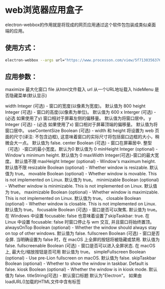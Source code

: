 # web浏览器应用盒子

​	electron-webbox的作用就是将现成的网页应用通过这个软件包包装成类似桌面端的应用。

## **使用方式：**

```bash
electron-webbox --args url="https://www.processon.com/view/5f713035637689435ff04a39?fromnew=1" maximize icon=icon.png
```

## **应用参数：**

maximize 最大化窗口
file 从html文件载入
url 从一个URL地址载入
hideMenu 是否隐藏菜单(默认显示)

width Integer (可选) - 窗口的宽度(以像素为宽度)。 默认值为 800
height Integer (可选) - 窗口的高度(以像素为单位)。 默认值为 600
x Interger (可选) - (必选 如果使用了y) 窗口相对于屏幕左侧的偏移量。 默认值为将窗口居中。
y Integer (可选) - (必选 如果使用了x) 窗口相对于屏幕顶端的偏移量。 默认值为将窗口居中。
useContentSize Boolean (可选) - width 和 height 将设置为 web 页面的尺寸(译注: 不包含边框), 这意味着窗口的实际尺寸将包括窗口边框的大小，稍微会大一点。 默认值为 false.
center Boolean (可选) - 窗口在屏幕居中.
整型（可选）-窗口的最小宽度。默认为0 默认值为 0
minHeight Integer (optional) - Window's minimum height. 默认值为 0
maxWidth Integer(可选)-窗口的最大宽度。 默认值不限
maxHeight Integer (optional) - Window's maximum height. 默认值不限
resizable Boolean (optional) - Whether window is resizable. 默认值为 true。
movable Boolean (optional) - Whether window is movable. This is not implemented on Linux. 默认值为 true。
minimizable Boolean (optional) - Whether window is minimizable. This is not implemented on Linux. 默认值为 true。
maximizable Boolean (optional) - Whether window is maximizable. This is not implemented on Linux. 默认值为 true。
closable Boolean (optional) - Whether window is closable. This is not implemented on Linux. 默认值为 true。
focusable Boolean (可选) - 窗口是否可以聚焦. 默认值为 true。 在 Windows 中设置 focusable: false 也意味着设置了skipTaskbar: true. 在 Linux 中设置 focusable: false 时窗口停止与 wm 交互, 并且窗口将始终置顶。
alwaysOnTop Boolean (optional) - Whether the window should always stay on top of other windows. 默认值为 false.
fullscreen Boolean (可选) - 窗口是否全屏. 当明确设置为 false 时，在 macOS 上全屏的按钮将被隐藏或禁用. 默认值为 false.
fullscreenable Boolean (可选) - 窗口是否可以进入全屏状态. 在 macOS上, 最大化/缩放按钮是否可用 默认值为 true。
simpleFullscreen Boolean (optional) - Use pre-Lion fullscreen on macOS. 默认值为 false.
skipTaskbar Boolean (optional) - Whether to show the window in taskbar. Default is false.
kiosk Boolean (optional) - Whether the window is in kiosk mode. 默认值为 false.
titleString(可选) - 默认窗口标题 默认为"Electron"。 如果由loadURL()加载的HTML文件中含有标签<title>，此属性将被忽略。
icon (NativeImage | String) (可选) - 窗口的图标. 在 Windows 上推荐使用 ICO 图标来获得最佳的视觉效果, 默认使用可执行文件的图标.
show Boolean (optional) - Whether window should be shown when created. 默认值为 true。
paintWhenInitiallyHiddenBoolean(可选) - 当show为false并且渲染器刚刚被创建时，它是否应激活。 为了让document.visibilityState 在show: false的情况下第一次加载时正确地工作，你应该把这个设置成false. 设置为 false 将会导致ready-to-show 事件不触发。 默认值为 true。
frame Boolean (optional) - Specify false to create a Frameless Window. 默认值为 true。
parent BrowserWindow (optional) - Specify parent window. Default is null.
modal Boolean (optional) - Whether this is a modal window. This only works when the window is a child window. 默认值为 false.
acceptFirstMouse Boolean (optional) - Whether the web view accepts a single mouse-down event that simultaneously activates the window. Default is false.
disableAutoHideCursor Boolean (optional) - Whether to hide cursor when typing. 默认值为 false.
autoHideMenuBar Boolean (optional) - Auto hide the menu bar unless the Alt key is pressed. 默认值为 false.
enableLargerThanScreen Boolean (可选) - 是否允许改变窗口的大小使之大于屏幕的尺寸. 仅适用于 macOS，因为其它操作系统默认允许 大于屏幕的窗口。 默认值为 false.
backgroundColor String(可选) - 窗口的背景颜色为十六进制值，例如#66CD00, #FFF, #80FFFFFF (设置transparent为true方可支持alpha属性，格式为#AARRGGBB)。 默认值为 #FFF（白色）。
hasShadow Boolean (可选) - 窗口是否有阴影. 默认值为 true。
opacity Number (可选)-设置窗口初始的不透明度, 介于 0.0 (完全透明) 和 1.0 (完全不透明) 之间。 目前仅支持Windows 和 macos
darkTheme Boolean (optional) - 强制窗口使用深色主题，只在部分GTK+3桌面环境下有效。 默认值为 false.
transparent Boolean (optional) - Makes the window transparent. 默认值为 false. On Windows, does not work unless the window is frameless.
type String (可选) - 窗口的类型, 默认为普通窗口. 更多信息见下文
visualEffectState String (optional) - Specify how the material appearance should reflect window activity state on macOS. Must be used with the vibrancy property. 可能的值有
followWindow - The backdrop should automatically appear active when the window is active, and inactive when it is not. This is the default.
active - The backdrop should always appear active.
inactive - The backdrop should always appear inactive.
titleBarStyle String (optional) - The style of window title bar. Default is default. 可能的值有
	default - 标准灰色不透明的Mac标题栏
	hidden - 隐藏标题栏, 内容充满整个窗口, 但它依然在左上角, 仍然受标准窗口控制.
	hiddenInset - 隐藏标题栏, 显示小的控制按钮在窗口边缘
customButtonsOnHover Boolean (可选) - 在macOS的无框窗口上绘制自定义的关闭与最小化按钮. 除非鼠标悬停到窗口的左上角, 否则这些按钮不会显示出来. 这些自定义的按钮能防止, 与发生于标准的窗口工具栏按钮处的鼠标事件相关的问题. 注意: 此选项目前是实验性的。



## ubuntu制作web应用

### 百度翻译

```properties
[Desktop Entry]
Version=1.0
Type=Application
Name=百度翻译
Icon=/home/tc/.local/share/applications/baiduTranslate-icon.ico
Exec=electron-webbox --args url="https://fanyi.baidu.com/" width=1360 height=700 resizable=false maximizable=false icon=/home/tc/.local/share/applications/baiduTranslate-icon.ico
Comment=百度翻译;baidufanyi;baidu translate;translate;fanyi;
Categories=web tools
Terminal=false
```

![image-20210205180514677](img/readme/image-20210205180514677.png)

![image-20210205175140703](img/readme/image-20210205175140703.png)

### draw.io

​	提示:  这个软件官网有客户端发行版，[地址入口](https://github.com/jgraph/drawio-desktop/releases/tag/v14.1.8)。

```properties
[Desktop Entry]
Version=1.0
Type=Application
Name=draw.io
Icon=/home/tc/.local/share/applications/drawio-icon.ico
Exec=electron-webbox --args url=https://app.diagrams.net/ maximize icon=/home/tc/.local/share/applications/drawio-icon.ico
Comment=draw.io；uml;paint
Categories=web tools
Terminal=false
```

![image-20210205180806792](img/readme/image-20210205180806792.png)

![image-20210205174856836](img/readme/image-20210205174856836.png)



## **扩展：**

1.  使用google浏览器来完成类似的功能

   针对这个问题，可以使用这种方式来使用

   ```bash
which google-chrome-stable
   # /usr/bin/google-chrome-stable
   # 安装google浏览器后
   google-chrome-stable --help
   
   # 针对这个问题，可以使用这种方式来使用
   google-chrome-stable --app=https://app.yinxiang.com/Login.action
   ```
   
2. electron-webbox的作用就是将现成的网页应用通过这个软件包包装成类似桌面端的应用，然后在ubuntu中我可以通过ubuntu desktop发布成一个个Ubuntu应用程序。

   /home/tc/.local/share/applications/yinxiangNote.desktop

   或/usr/share/applications/yinxiangNote.desktop

```properties
[Desktop Entry]
Version=1.0
Type=Application
Name=印象笔记
Icon=/home/tc/.local/share/applications/yinxiangNote-icon.png
Exec=google-chrome-stable --app='https://app.yinxiang.com/Login.action'
Comment=ying xiang note;yingxiangnote;印象笔记
Categories=web tools
Terminal=false

```

![image-20210205161326514](img/readme/image-20210205161326514.png)

![image-20210205161407478](img/readme/image-20210205161407478.png)
